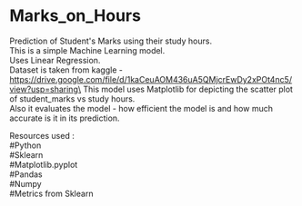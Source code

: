 # Marks_on_Hours

Prediction of Student's Marks using their study hours.\
This is a simple Machine Learning model.\
Uses Linear Regression.\
Dataset is taken from kaggle - https://drive.google.com/file/d/1kaCeuAOM436uA5QMjcrEwDy2xPOt4nc5/view?usp=sharing\
This model uses Matplotlib for depicting the scatter plot of student_marks vs study hours.\
Also it evaluates the model - how efficient the model is and how much accurate is it in its prediction.

Resources used :\
#Python\
#Sklearn\
#Matplotlib.pyplot\
#Pandas\
#Numpy\
#Metrics from Sklearn
